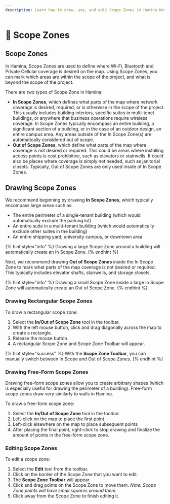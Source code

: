 ```yaml
---
description: Learn how to draw, use, and edit Scope Zones in Hamina Network Planner.
---
```


# 📍 Scope Zones

## Scope Zones

In Hamina, Scope Zones are used to define where Wi-Fi, Bluetooth and Private Cellular coverage is desired on the map. Using Scope Zones, you can mark which areas are within the scope of the project, and what is beyond the scope of the project.&#x20;

There are two types of Scope Zone in Hamina:

* **In Scope Zones**, which defines what parts of the map where network coverage is desired, required, or is otherwise in the scope of the project. This usually includes building interiors, specific suites in multi-tenet buildings, or anywhere that business operations require wireless coverage. In Scope Zones typically encompass an entire building, a significant section of a building, or in the case of an outdoor design, an entire campus area. Any areas outside of the In Scope Zone(s) are automatically considered out of scope.
* **Out of Scope Zones**, which define what parts of the map where coverage is not desired or required. This could be areas where installing access points is cost prohibitive, such as elevators or stairwells. It could also be places where coverage is simply not needed, such as janitorial closets. Typically, Out of Scope Zones are only used inside of In Scope Zones.

## Drawing Scope Zones

We recommend beginning by drawing **In Scope Zones**, which typically encompass large areas such as:

* The entire perimeter of a single-tenant building (which would automatically exclude the parking lot)
* An entire suite in a multi-tenant building (which would automatically exclude other suites in the building)
* An entire shipping yard, university campus, or downtown area

{% hint style="info" %}
Drawing a large Scope Zone around a building will automatically create an In Scope Zone.
{% endhint %}

Next, we recommend drawing **Out of Scope Zones** inside the In Scope Zone to mark what parts of the map coverage is not desired or required. This typically includes elevator shafts, stairwells, and storage closets.

{% hint style="info" %}
Drawing a small Scope Zone inside a large In Scope Zone will automatically create an Out of Scope Zone.
{% endhint %}

### Drawing Rectangular Scope Zones

To draw a rectangular scope zone:

1. Select the **In/Out of Scope Zone** tool in the toolbar.
2. With the left mouse button, click and drag diagonally across the map to create a rectangle.
3. Release the mouse button.
4. A rectangular Scope Zone and Scope Zone Toolbar will appear.

{% hint style="success" %}
With the **Scope Zone Toolbar**, you can manually switch between In Scope and Out of Scope Zones.
{% endhint %}

### Drawing Free-Form Scope Zones

Drawing free-form scope zones allow you to create arbitrary shapes (which is especially useful for drawing the perimeter of a building). Free-form scope zones draw very similarly to walls in Hamina.&#x20;

To draw a free-form scope zone:

1. Select the **In/Out of Scope Zone** tool in the toolbar.
2. Left-click on the map to place the first point
3. Left-click elsewhere on the map to place subsequent points
4. After placing the final point, right-click to stop drawing and finalize the amount of points in the free-form scope zone.

### Editing Scope Zones

To edit a scope zone:

1. Select the **Edit** tool from the toolbar.
2. Click on the border of the Scope Zone that you want to edit.
3. The **Scope Zone Toolbar** will appear
4. Click and drag points on the Scope Zone to move them. _Note: Scope Zone points will have small squares around them._
5. Click away from the Scope Zone to finish editing it.
